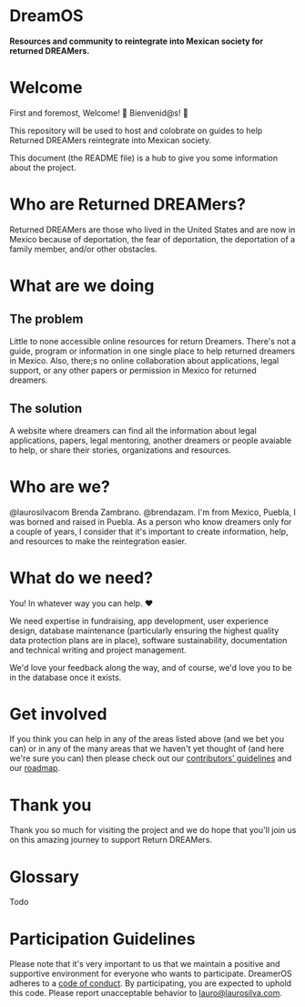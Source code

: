 # DreamOS
**Resources and community to reintegrate into Mexican society for returned DREAMers.**

# Welcome

First and foremost, Welcome! 🎉 Bienvenid@s! 🎊

This repository will be used to host and colobrate on guides to help Returned DREAMers reintegrate into Mexican society.

This document (the README file) is a hub to give you some information about the project. 


# Who are Returned DREAMers?

Returned DREAMers are those who lived in the United States and are now in Mexico because of deportation, the fear of deportation, the deportation of a family member, and/or other obstacles.

# What are we doing

## The problem

Little to none accessible online resources for return Dreamers. There's not a guide, program or information in one single place to help returned dreamers in Mexico. Also,  there;s no online collaboration about applications, legal support, or any other papers or permission in Mexico for returned dreamers. 


## The solution

A website where dreamers can find all the information about legal applications, papers, legal mentoring, another dreamers or people avaiable to help, or share their stories, organizations and resources.

# Who are we?

@laurosilvacom
Brenda Zambrano. @brendazam. I'm from Mexico, Puebla, I was borned and raised in Puebla. As a person who know dreamers only for a couple of years, I consider that it's important to create information, help, and resources to make the reintegration easier.


# What do we need?

You! In whatever way you can help. ❤️

We need expertise in fundraising, app development, user experience design, database maintenance (particularly ensuring the highest quality data protection plans are in place), software sustainability, documentation and technical writing and project management.

We'd love your feedback along the way, and of course, we'd love you to be in the database once it exists.

# Get involved

If you think you can help in any of the areas listed above (and we bet you can) or in any of the many areas that we haven't yet thought of (and here we're sure you can) then please check out our [contributors' guidelines](https://github.com/laurosilvacom/DreamerOS/blob/master/CONTRIBUTING.md) and our [roadmap](https://github.com/laurosilvacom/DreamerOS/issues/4).

# Thank you
Thank you so much for visiting the project and we do hope that you'll join us on this amazing journey to support Return DREAMers.

# Glossary

Todo

# Participation Guidelines

Please note that it's very important to us that we maintain a positive and supportive environment for everyone who wants to participate. DreamerOS adheres to a [code of conduct](https://github.com/laurosilvacom/DreamerOS/blob/master/CODE_OF_CONDUCT.md). By participating, you are expected to uphold this code. Please report unacceptable behavior to lauro@laurosilva.com.
